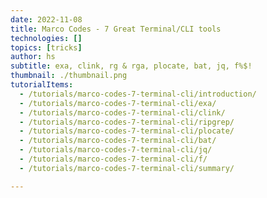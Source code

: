 ```yaml
---
date: 2022-11-08
title: Marco Codes - 7 Great Terminal/CLI tools
technologies: []
topics: [tricks]
author: hs
subtitle: exa, clink, rg & rga, plocate, bat, jq, f%$!
thumbnail: ./thumbnail.png
tutorialItems:
  - /tutorials/marco-codes-7-terminal-cli/introduction/
  - /tutorials/marco-codes-7-terminal-cli/exa/
  - /tutorials/marco-codes-7-terminal-cli/clink/
  - /tutorials/marco-codes-7-terminal-cli/ripgrep/
  - /tutorials/marco-codes-7-terminal-cli/plocate/
  - /tutorials/marco-codes-7-terminal-cli/bat/
  - /tutorials/marco-codes-7-terminal-cli/jq/
  - /tutorials/marco-codes-7-terminal-cli/f/
  - /tutorials/marco-codes-7-terminal-cli/summary/

---
```

